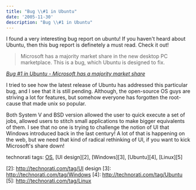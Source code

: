 ```yaml
---
title: "Bug \\#1 in Ubuntu"
date: '2005-11-30'
description: "Bug \\#1 in Ubuntu"
---
```


I found a very interesting bug report on ubuntu! If you haven't heard about Ubuntu, then this bug report is definetely a must read. Check it out! 
> 
> Microsoft has a majority market share in the new desktop PC marketplace. This is a bug, which Ubuntu is designed to fix.

_[Bug \#1 in Ubuntu - Microsoft has a majority market share][0]_

I tried to see how the latest release of Ubuntu has addressed this particular bug, and I see that it is still pending. Although, the open-source OS guys are striving a lot for features, but somehow everyone has forgotten the root-cause that made unix so popular. 

Both System V and BSD version allowed the user to quick execute a set of jobs, allowed users to stitch small applications to make bigger equivalents of them. I see that no one is trying to challenge the notion of UI that Windows introduced back in the last century! A lot of that is happening on the web, but we need that kind of radical rethinking of UI, if you want to kick Microsoft's share down!  

technorati tags: [OS][1], [UI design][2], [Windows][3], [Ubuntu][4], [Linux][5]



[0]: https://launchpad.net/distros/ubuntu/+bug/1
[1]: http://technorati.com/tag/OS
[2]: http://technorati.com/tag/UI design
[3]: http://technorati.com/tag/Windows
[4]: http://technorati.com/tag/Ubuntu
[5]: http://technorati.com/tag/Linux
